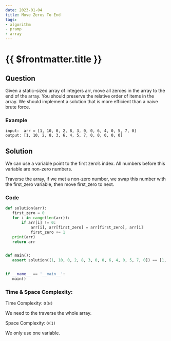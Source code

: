 ```yaml
---
date: 2023-01-04
title: Move Zeros To End
tags:
- algorithm
- pramp 
- array
---
```

# {{ $frontmatter.title }}

## Question

Given a static-sized array of integers arr, move all zeroes in the array to the end of the array.
You should preserve the relative order of items in the array.
We should implement a solution that is more efficient than a naive brute force.


### Example
```
input:  arr = [1, 10, 0, 2, 8, 3, 0, 0, 6, 4, 0, 5, 7, 0]
output: [1, 10, 2, 8, 3, 6, 4, 5, 7, 0, 0, 0, 0, 0]
```

## Solution

We can use a variable point to the first zero’s index. All numbers before this variable are non-zero numbers.

Traverse the array, if we met a non-zero number, we swap this number with the first_zero variable,  then move first_zero to next.






### Code
```python
def solution(arr):
   first_zero = 0
   for i in range(len(arr)):
       if arr[i] != 0:
           arr[i], arr[first_zero] = arr[first_zero], arr[i]
           first_zero += 1
   print(arr)
   return arr


def main():
   assert solution([1, 10, 0, 2, 8, 3, 0, 0, 6, 4, 0, 5, 7, 0]) == [1, 10, 2, 8, 3, 6, 4, 5, 7, 0, 0, 0, 0, 0]


if __name__ == '__main__':
   main()


```

### Time & Space Complexity:

Time Complexity: `O(N)` 

We need to the traverse the whole array.

Space Complexity: `O(1)` 

We only use one variable.
